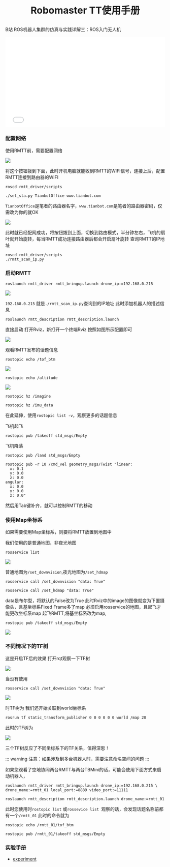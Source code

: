 <p style="font-size:30px; font-weight: bolder; text-align:center "> Robomaster TT使用手册</p>

B站 ROS机器人集群的仿真与实践详解三：ROS入门无人机

<div style="position: relative; padding-bottom: 56.25%; height: 0;">
  <iframe src="//player.bilibili.com/player.html?aid=636973249&bvid=BV1zb4y1x7Cd&cid=541496541&p=1&autoplay=0" scrolling="no" border="0" frameborder="no" framespacing="0" allowfullscreen="true" style="position: absolute; top: 0; left: 0; width: 100%; height: 100%;"> </iframe>
</div>

### 配置网络

使用RMTT前，需要配置网络

![](https://img.kancloud.cn/2f/92/2f92373de6a36cb573887f8d0ee1463d_1920x1440.jpg)

将这个按钮拨到下面，此时开机电脑就能收到RMTT的WIFI信号，连接上后，配置RMTT连接到路由器的WIFI

```shell
roscd rmtt_driver/scripts
```

```shell
./set_sta.py TianbotOffice www.tianbot.com
```

`TianbotOffice`是笔者的路由器名字，`www.tianbot.com`是笔者的路由器密码，仅需改为你的就OK

![](https://img.kancloud.cn/b7/d7/b7d75d0c3cabade9a2394d435c69b3f3_958x96.png)

此时就已经配网成功，将按钮拨到上面，切换到路由模式，半分钟左右，飞机的扇叶就开始旋转，每当RMTT成功连接路由器后都会开启扇叶旋转
查询RMTT的IP地址

```shell
roscd rmtt_driver/scripts
./rmtt_scan_ip.py
```

### 启动RMTT

```shell
roslaunch rmtt_driver rmtt_bringup.launch drone_ip:=192.168.0.215
```
![](https://img.kancloud.cn/e0/fe/e0fe3bc44a3701711a3eff939ffba5bc_734x484.png)

`192.168.0.215` 就是`./rmtt_scan_ip.py`查询到的IP地址
此时添加机器人的描述信息


```shell
roslaunch rmtt_description rmtt_description.launch
```
直接启动
打开Rviz，新打开一个终端Rviz
按照如图所示配置即可

![](https://img.kancloud.cn/4f/a9/4fa98547e4280aeef98c4bb79ef4dd79_1920x1080.png)

观看RMTT发布的话题信息
```shell
rostopic echo /tof_btm
```

![](https://img.kancloud.cn/75/5a/755a67d632631bc73ae3ca2f8da7935f_740x477.png)

```shell
rostopic echo /altitude
```

![](https://img.kancloud.cn/93/70/9370d7be90402fa5738c13c5ca578dcd_594x395.png)

```shell
rostopic hz /imagine
```

```shell
rostopic hz /imu_data
```

在此延伸，使用`rostopic list -v`，观察更多的话题信息


飞机起飞
```shell
rostopic pub /takeoff std_msgs/Empty
```
飞机降落

```shell
rostopic pub /land std_msgs/Empty
```

```shell
rostopic pub -r 10 /cmd_vel geometry_msgs/Twist "linear:
  x: 0.1
  y: 0.0
  z: 0.0
angular:
  x: 0.0
  y: 0.0
  z: 0.0"
```
然后用Tab键补齐，就可以控制RMTT的移动


### 使用Map坐标系

如果需要使用Map坐标系，则要将RMTT放置到地图中

我们使用的是普通地图，非夜光地图
```shell
rosservice list
```

![](https://img.kancloud.cn/f9/dd/f9dd8bdc5a1dbe415904bf88a3d6512a_501x130.png)

普通地图为`/set_downvision`,夜光地图为`/set_hdmap`

```shell
rosservice call /set_downvision "data: True"
```

```shell
rosservice call /set_hdmap "data: True"
```

data是布尔型，将默认的False改为True
此时Rviz中的image的图像就变为下置摄像头，且基坐标系Fixed Frame多了map
必须启用rosservice的地图，且起飞才能更改坐标系map
起飞RMTT,将基坐标系改为map,

```shell
rostopic pub /takeoff std_msgs/Empty
```

![](https://img.kancloud.cn/3e/10/3e10ba76cbdbb6d3da9d204336bc4353_1920x1080.png)

### 不同情况下的TF树

这是开启TF后的效果
打开rqt观察一下TF树

![](https://img.kancloud.cn/71/40/714045c94c298ed7c9bc9281f570a127_1920x1080.png)

当没有使用
```shell
rosservice call /set_downvision "data: True"
```

![](https://img.kancloud.cn/f7/70/f7706ae7f5754e00c9295fe29117a76d_1920x1080.png)

时TF树为
我们还开始关联到world坐标系

```shell
rosrun tf static_transform_publisher 0 0 0 0 0 0 world /map 20
```

此时的TF树为

![](https://img.kancloud.cn/13/dd/13ddaafed06eb26ae8973a44b581c70c_1920x1080.png)

三个TF树反应了不同坐标系下的TF关系，值得深思！

::: warning
注意：如果涉及到多台机器人时，需要注意命名空间的问题
:::

如果您观看了空地协同两台RMTT与两台TBMini的话，可能会使用下面方式来启动机器人，
```shell
roslaunch rmtt_driver rmtt_bringup.launch drone_ip:=192.168.0.215 \
drone_name:=rmtt_01 local_port:=8889 video_port:=11111
```

```shell
roslaunch rmtt_description rmtt_description.launch drone_name:=rmtt_01
```

此时您使用时`rostopic list` 或`rossevice list `观察的话，会发现话题名称前都有一个`/rmtt_01`
此时的命令就为
```shell
rostopic echo /rmtt_01/tof_btm
```

```shell
rostopic pub /rmtt_01/takeoff std_msgs/Empty
```

### 实验手册

* [experiment](/manual/rmtt/experiment/)

